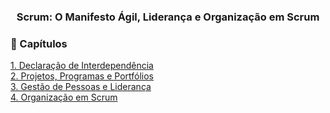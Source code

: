 <div align="center">
  
  ### Scrum: O Manifesto Ágil, Liderança e Organização em Scrum
  
</div>

### 📜 Capítulos

[1. Declaração de Interdependência](https://github.com/RobsonVinicius/Scrum/blob/main/Docs%20Estudos/2.%20Scrum%20O%20Manifesto%20%C3%81gil%2C%20Lideran%C3%A7a%20e%20Organiza%C3%A7%C3%A3o%20em%20Scrum/1.%20Declara%C3%A7%C3%A3o%20de%20Interdepend%C3%AAncia.md)<br>
[2. Projetos, Programas e Portfólios](https://github.com/RobsonVinicius/Scrum/blob/main/Docs%20Estudos/2.%20Scrum%20O%20Manifesto%20%C3%81gil%2C%20Lideran%C3%A7a%20e%20Organiza%C3%A7%C3%A3o%20em%20Scrum/2.%20Projetos%2C%20Programas%20e%20Portf%C3%B3lios.md)<br>
[3. Gestão de Pessoas e Liderança](https://github.com/RobsonVinicius/Scrum/blob/main/Docs%20Estudos/2.%20Scrum%20O%20Manifesto%20%C3%81gil%2C%20Lideran%C3%A7a%20e%20Organiza%C3%A7%C3%A3o%20em%20Scrum/3.%20Gest%C3%A3o%20de%20Peossoas%20e%20Lideran%C3%A7a.md)<br>
[4. Organização em Scrum](https://github.com/RobsonVinicius/Scrum/blob/main/Docs%20Estudos/2.%20Scrum%20O%20Manifesto%20%C3%81gil%2C%20Lideran%C3%A7a%20e%20Organiza%C3%A7%C3%A3o%20em%20Scrum/4.%20Organiza%C3%A7%C3%A3o%20em%20Scrum.md) 
